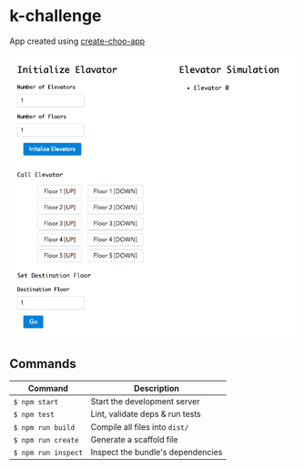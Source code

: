 # k-challenge


App created using [create-choo-app](https://github.com/choojs/create-choo-app)

![Screen shot](https://github.com/timsim00/k-challenge/blob/master/screenshot.png)



## Commands
Command                | Description                                      |
-----------------------|--------------------------------------------------|
`$ npm start`          | Start the development server
`$ npm test`           | Lint, validate deps & run tests
`$ npm run build`      | Compile all files into `dist/`
`$ npm run create`     | Generate a scaffold file
`$ npm run inspect`    | Inspect the bundle's dependencies
